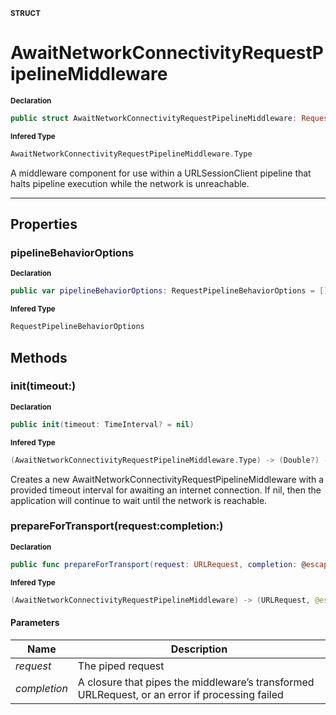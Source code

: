 <sub>**STRUCT**</sub>
# AwaitNetworkConnectivityRequestPipelineMiddleware

<sub>**Declaration**</sub>
```swift
public struct AwaitNetworkConnectivityRequestPipelineMiddleware: RequestPipelineMiddleware
```

<sub>**Infered Type**</sub>
```swift
AwaitNetworkConnectivityRequestPipelineMiddleware.Type
```

A middleware component for use within a URLSessionClient pipeline that halts pipeline
execution while the network is unreachable.

--------------------

## Properties
### pipelineBehaviorOptions

<sub>**Declaration**</sub>
```swift
public var pipelineBehaviorOptions: RequestPipelineBehaviorOptions = []
```

<sub>**Infered Type**</sub>
```swift
RequestPipelineBehaviorOptions
```



## Methods
### init(timeout:)

<sub>**Declaration**</sub>
```swift
public init(timeout: TimeInterval? = nil)
```

<sub>**Infered Type**</sub>
```swift
(AwaitNetworkConnectivityRequestPipelineMiddleware.Type) -> (Double?) -> AwaitNetworkConnectivityRequestPipelineMiddleware
```

Creates a new AwaitNetworkConnectivityRequestPipelineMiddleware with a provided
timeout interval for awaiting an internet connection. If nil, then
the application will continue to wait until the network is reachable.



### prepareForTransport(request:completion:)

<sub>**Declaration**</sub>
```swift
public func prepareForTransport(request: URLRequest, completion: @escaping ((Result<URLRequest>) -> Void))
```

<sub>**Infered Type**</sub>
```swift
(AwaitNetworkConnectivityRequestPipelineMiddleware) -> (URLRequest, @escaping ((Result<URLRequest>) -> ())) -> ()
```



#### Parameters
| Name | Description |
| ---- | ----------- |
| *request* | The piped request |
| *completion* | A closure that pipes the middleware’s transformed URLRequest, or an error if processing failed |